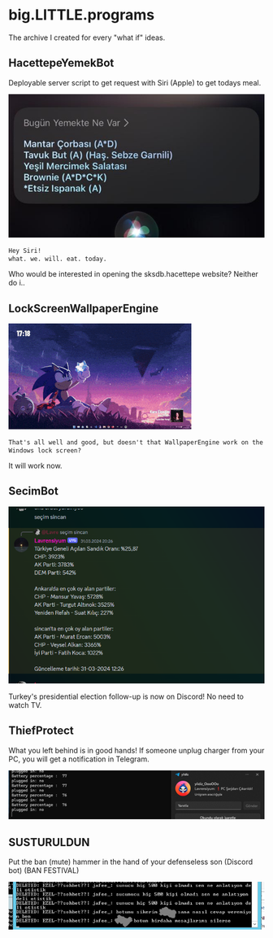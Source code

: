 # big.LITTLE.programs

The archive I created for every "what if" ideas.


## HacettepeYemekBot

Deployable server script to get request with Siri (Apple) to get todays meal.

<img src="HacettepeYemekBot/pictures/yemek.jpg"/>

```
Hey Siri!
what. we. will. eat. today.
```
Who would be interested in opening the sksdb.hacettepe website? Neither do i..



## LockScreenWallpaperEngine

<img src="LockScreenWallpaperEngine/low.gif"/>

```
That's all well and good, but doesn't that WallpaperEngine work on the Windows lock screen?
```
It will work now.


## SecimBot

<img src="SecimBot/secimbot.png"/>

Turkey's presidential election follow-up is now on Discord! No need to watch TV.


## ThiefProtect

What you left behind is in good hands! If someone unplug charger from your PC, you will get a notification in Telegram.

<img src="ThiefProtect/pictures/ThiefProtect.png"/>

## SUSTURULDUN

Put the ban (mute) hammer in the hand of your defenseless son (Discord bot) (BAN FESTIVAL)

<img src="SUSTURULDUN/pictures/bot.png"/>